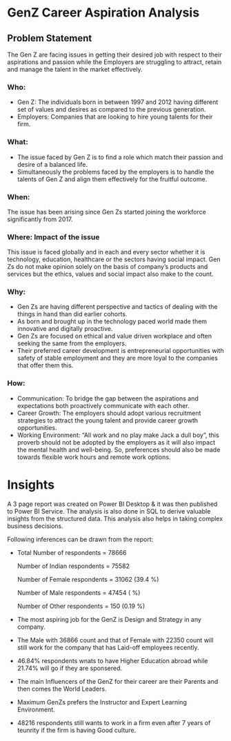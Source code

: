 # GenZ Career Aspiration Analysis

## Problem Statement

The Gen Z are facing issues in getting their desired job with respect to their aspirations and passion while the Employers are struggling to attract, retain and manage the talent in the market effectively.

### Who:
- Gen Z: The individuals born in between 1997 and 2012 having different set of values and desires as compared to the previous generation.
- Employers: Companies that are looking to hire young talents for their firm.

### What:
- The issue faced by Gen Z is to find a role which match their passion and desire of a balanced life.
- Simultaneously the problems faced by the employers is to handle the talents of Gen Z and align them effectively for the fruitful outcome.

### When:
The issue has been arising since Gen Zs started joining the workforce significantly from 2017.

### Where: Impact of the issue
This issue is faced globally and in each and every sector whether it is technology, education, healthcare or the sectors having social impact. Gen Zs do not make opinion solely on the basis of company’s products and services but the ethics, values and social impact also make to the count.


### Why:
- Gen Zs are having different perspective and tactics of dealing with the things in hand than did earlier cohorts.
- As born and brought up in the technology paced world made them innovative and digitally proactive.
- Gen Zs are focused on ethical and value driven workplace and often seeking the same from the employers.
- Their preferred career development is entrepreneurial opportunities with safety of stable employment and they are more loyal to the companies that offer them this.

### How:
- Communication: To bridge the gap between the aspirations and expectations both proactively communicate with each other.
- Career Growth: The employers should adopt various recruitment strategies to attract the young talent and provide career growth opportunities.
- Working Environment: “All work and no play make Jack a dull boy”, this proverb should not be adopted by the employers as it will also impact the mental health and well-being. So, preferences should also be made towards flexible work hours and remote work options.

# Insights

A 3 page report was created on Power BI Desktop & it was then published to Power BI Service.
The analysis is also done in SQL to derive valuable insights from the structured data. This analysis also helps in taking complex business decisions.

Following inferences can be drawn from the report:

- Total Number of respondents = 78666

   Number of Indian respondents = 75582

   Number of Female respondents = 31062 (39.4 %)

   Number of Male respondents = 47454 ( %)

   Number of Other respondents = 150 (0.19 %)

- The most aspiring job for the GenZ is Design and Strategy in any company.

- The Male with 36866 count and that of Female with 22350 count will still work for the company that has Laid-off employees recently.

- 46.84% respondents wnats to have Higher Education abroad while  21.74% will go if they are sponsered.

- The main Influencers of the GenZ for their career are their Parents and then comes the World Leaders.

- Maximum GenZs prefers the Instructor and Expert Learning Environment.

- 48216 respondents still wants to work in a firm even after 7 years of teunrity if the firm is having Good culture.
